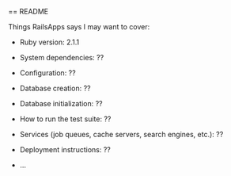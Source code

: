 == README

Things RailsApps says I may want to cover:

* Ruby version: 2.1.1

* System dependencies: ??

* Configuration: ??

* Database creation: ??

* Database initialization: ??

* How to run the test suite: ??

* Services (job queues, cache servers, search engines, etc.): ??

* Deployment instructions: ??

* ...
